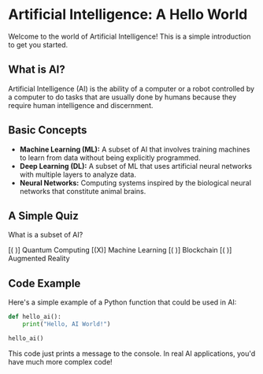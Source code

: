 # Artificial Intelligence: A Hello World

Welcome to the world of Artificial Intelligence! This is a simple introduction to get you started.

## What is AI?

Artificial Intelligence (AI) is the ability of a computer or a robot controlled by a computer to do tasks that are usually done by humans because they require human intelligence and discernment.

## Basic Concepts

*   **Machine Learning (ML):** A subset of AI that involves training machines to learn from data without being explicitly programmed.
*   **Deep Learning (DL):** A subset of ML that uses artificial neural networks with multiple layers to analyze data.
*   **Neural Networks:** Computing systems inspired by the biological neural networks that constitute animal brains.

## A Simple Quiz

What is a subset of AI?

[( )] Quantum Computing
[(X)] Machine Learning
[( )] Blockchain
[( )] Augmented Reality

## Code Example

Here's a simple example of a Python function that could be used in AI:

````python
def hello_ai():
    print("Hello, AI World!")

hello_ai()
````

This code just prints a message to the console. In real AI applications, you'd have much more complex code!
